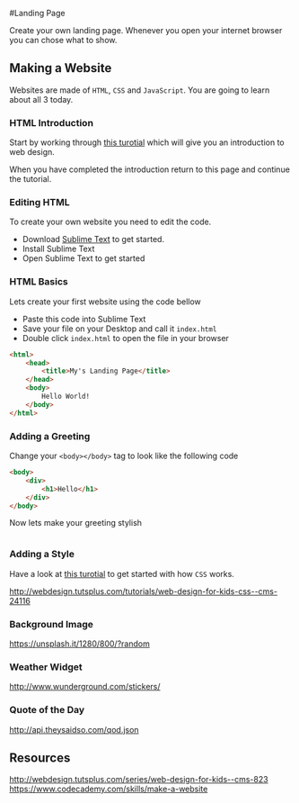 #Landing Page

Create your own landing page. Whenever you open your internet browser you can chose what to show.

## Making a Website

Websites are made of `HTML`, `CSS` and `JavaScript`. You are going to learn about all 3 today.

### HTML Introduction

Start by working through [this turotial](https://www.codecademy.com/en/skills/make-a-website/topics/html-elements/html-css-intro) which will give you an introduction to web design.

When you have completed the introduction return to this page and continue the tutorial.

### Editing HTML

To create your own website you need to edit the code.

- Download [Sublime Text](http://www.sublimetext.com/3) to get started.
- Install Sublime Text
- Open Sublime Text to get started

### HTML Basics

Lets create your first website using the code bellow

- Paste this code into Sublime Text
- Save your file on your Desktop and call it `index.html`
- Double click `index.html` to open the file in your browser


```html
<html>
    <head>
        <title>My's Landing Page</title>
    </head>
    <body>
        Hello World!
    </body>
</html>
```

### Adding a Greeting

Change your `<body></body>` tag to look like the following code

```html
<body>
    <div>
        <h1>Hello</h1>
    </div>
</body>
```

Now lets make your greeting stylish

```html

```

### Adding a Style

Have a look at [this turotial](https://www.codecademy.com/en/skills/make-a-website/topics/css-properties-text/css-intro) to get started with how `CSS` works.

<!-- TODO - HENRY MISKIN -->
http://webdesign.tutsplus.com/tutorials/web-design-for-kids-css--cms-24116

### Background Image

<!-- TODO - HENRY MISKIN -->
https://unsplash.it/1280/800/?random

### Weather Widget

<!-- TODO - HENRY Lake -->
http://www.wunderground.com/stickers/

### Quote of the Day

<!-- TODO - HENRY Lake -->
http://api.theysaidso.com/qod.json

## Resources

http://webdesign.tutsplus.com/series/web-design-for-kids--cms-823
https://www.codecademy.com/skills/make-a-website
